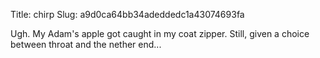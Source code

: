 Title: chirp
Slug: a9d0ca64bb34adeddedc1a43074693fa

Ugh. My Adam's apple got caught in my coat zipper. Still, given a choice between throat and the nether end...
